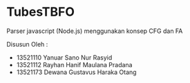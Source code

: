 # TubesTBFO

Parser javascript (Node.js) menggunakan konsep CFG dan FA

 Disusun Oleh :

- 13521110 Yanuar Sano Nur Rasyid  
- 13521112 Rayhan Hanif Maulana Pradana  
- 13521173 Dewana Gustavus Haraka Otang
